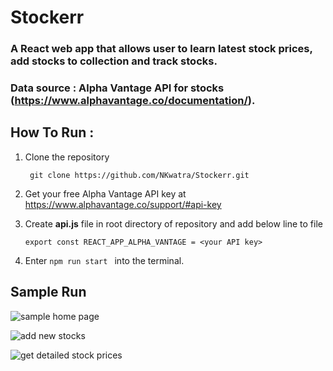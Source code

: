 Stockerr
========
### A React web app that allows user to learn latest stock prices, add stocks to collection and track stocks.

### Data source : Alpha Vantage API for stocks (<https://www.alphavantage.co/documentation/>).


## How To Run :
1. Clone the repository 

   ``` git clone https://github.com/NKwatra/Stockerr.git```
2. Get your free Alpha Vantage API key at  <https://www.alphavantage.co/support/#api-key> 
3. Create **api.js** file in root directory of repository and add below line to file

    ``` export const REACT_APP_ALPHA_VANTAGE = <your API key> ```
4. Enter `npm run start ` into the terminal.


## Sample Run

![sample home page](./ss/img1.png)

![add new stocks](./ss/img2.png)

![get detailed stock prices](ss/img3.png)
